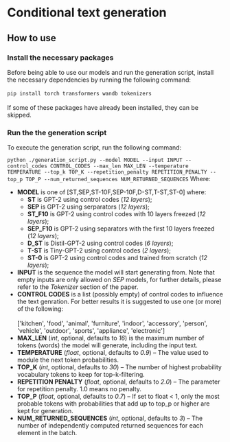 # Conditional text generation

## How to use

### Install the necessary packages
Before being able to use our models and run the generation script, install the necessary dependencies by running the following command:<br></br>
`pip install torch transformers wandb tokenizers`<br></br>
If some of these packages have already been installed, they can be skipped.

### Run the the generation script
To execute the generation script, run the following command:

`python ./generation_script.py --model MODEL --input INPUT --control_codes CONTROL_CODES --max_len MAX_LEN --temperature TEMPERATURE --top_k TOP_K --repetition_penalty REPETITION_PENALTY --top_p TOP_P --num_returned_sequences NUM_RETURNED_SEQUENCES`
Where:
- **MODEL** is one of [ST,SEP,ST-10F,SEP-10F,D-ST,T-ST,ST-0] where:
  -  **ST** is GPT-2 using control codes (_12 layers_);
  -  **SEP** is GPT-2 using serparators (_12 layers_);
  -  **ST_F10** is GPT-2 using control codes with 10 layers freezed (_12 layers_);
  -  **SEP_F10** is GPT-2 using separators with the first 10 layers freezed (_12 layers_);
  -  **D_ST** is Distil-GPT-2 using control codes (_6 layers_);
  -  **T-ST** is Tiny-GPT-2 using control codes (_2 layers_);
  -  **ST-0** is GPT-2 using control codes and trained from scratch (_12 layers_);
- **INPUT** is the sequence the model will start generating from. Note that empty inputs are only allowed on _SEP_ models, for further details, please refer to the _Tokenizer_ section of the paper.
- **CONTROL CODES** is a list (possibly empty) of control codes to influence the text genration. For better results it is suggested to use one (or more) of the following: <br></br>
 ['kitchen', 'food', 'animal', 'furniture', 'indoor', 'accessory', 'person', 'vehicle', 'outdoor', 'sports', 'appliance', 'electronic']
- **MAX_LEN**  (_int_, optional, defaults to _16_) is the maximum number of tokens (words) the model will generate, including the input text.
- **TEMPERATURE** (_float_, optional, defaults to _0.9_) – The value used to module the next token probabilities.
- **TOP_K** (_int_, optional, defaults to _30_) – The number of highest probability vocabulary tokens to keep for top-k-filtering.
- **REPETITION PENALTY** (_float_, optional, defaults to _2.0_) – The parameter for repetition penalty. 1.0 means no penalty.
- **TOP_P** (_float_, optional, defaults to _0.7_) – If set to float < 1, only the most probable tokens with probabilities that add up to top_p or higher are kept for generation.
- **NUM_RETURNED_SEQUENCES**  (_int_, optional, defaults to _3_) – The number of independently computed returned sequences for each element in the batch.

